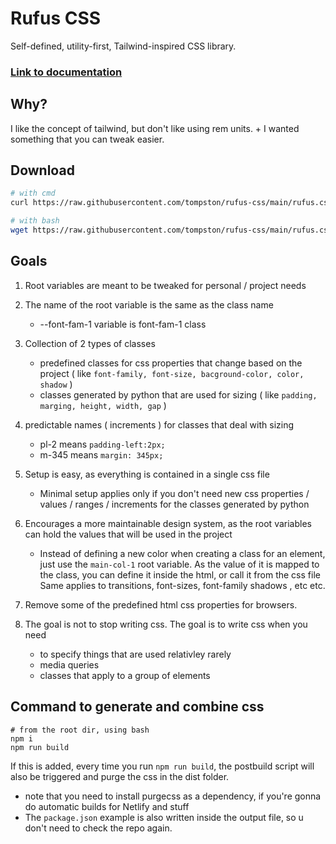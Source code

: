 # Rufus CSS

Self-defined, utility-first, Tailwind-inspired CSS library.

### [Link to documentation](https://tompston.github.io/rufus-css/)

## Why?

I like the concept of tailwind, but don't like using rem units. + I wanted something that you can tweak easier.

## Download

```bash
# with cmd
curl https://raw.githubusercontent.com/tompston/rufus-css/main/rufus.css -O rufus.css

# with bash
wget https://raw.githubusercontent.com/tompston/rufus-css/main/rufus.css
```

## Goals

1. Root variables are meant to be tweaked for personal / project needs
1. The name of the root variable is the same as the class name

   - --font-fam-1 variable is font-fam-1 class

1. Collection of 2 types of classes

   - predefined classes for css properties that change based on the project ( like `font-family, font-size, bacground-color, color, shadow` )
   - classes generated by python that are used for sizing ( like `padding, marging, height, width, gap` )

1. predictable names ( increments ) for classes that deal with sizing
   - pl-2 means `padding-left:2px;`
   - m-345 means `margin: 345px;`
1. Setup is easy, as everything is contained in a single css file
   - Minimal setup applies only if you don't need new css properties / values / ranges / increments for the classes generated by python
1. Encourages a more maintainable design system, as the root variables can hold the values that will be used in the project

   - Instead of defining a new color when creating a class for an element, just use the `main-col-1` root variable. As the value of it is mapped to the class, you can define it inside the html, or call it from the css file
     Same applies to transitions, font-sizes, font-family shadows , etc etc.

1. Remove some of the predefined html css properties for browsers.

1. The goal is not to stop writing css. The goal is to write css when you need
   - to specify things that are used relativley rarely
   - media queries
   - classes that apply to a group of elements

## Command to generate and combine css

    # from the root dir, using bash
    npm i
    npm run build

If this is added, every time you run `npm run build`, the postbuild script will
also be triggered and purge the css in the dist folder.

- note that you need to install purgecss as a dependency, if you're gonna do
  automatic builds for Netlify and stuff
- The `package.json` example is also written inside the output file, so u don't need to check the repo again.
